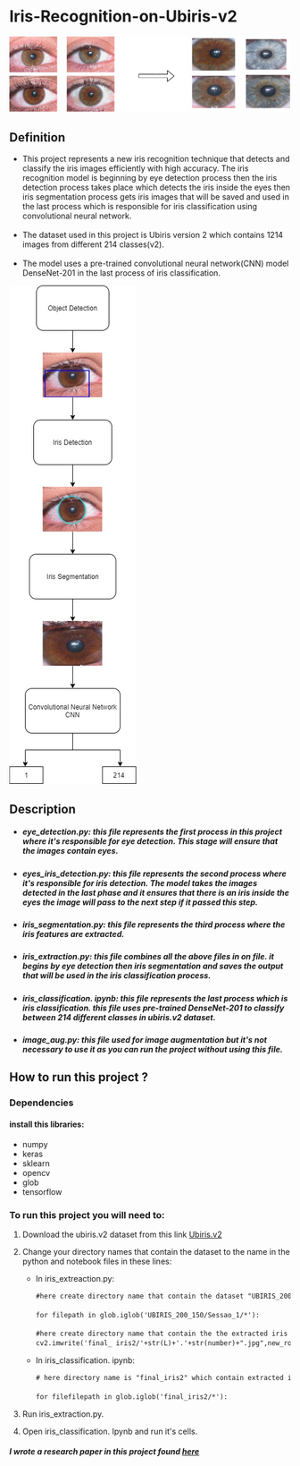 # Iris-Recognition-on-Ubiris-v2
![](image2.jpg)

## Definition

- This project represents a new iris recognition technique that detects and classify the iris images efficiently with high accuracy. The iris recognition model is beginning by eye detection process then the iris detection process takes place which detects the iris inside the eyes then iris segmentation process gets iris images that will be saved and used in the last process which is responsible for iris classification using convolutional neural network.<br/><br/>
- The dataset used in this project is Ubiris version 2 which contains 1214 images from different 214 classes(v2).<br/> <br/>
- The model uses a pre-trained convolutional neural network(CNN) model DenseNet-201 in the last process of iris classification.

![](image.jpg)
## Description

- ##### eye_detection.py: this file represents the first process in this project where it's responsible for eye detection. This stage will ensure that the images contain eyes.

- ##### eyes_iris_detection.py: this file represents the second process where it's responsible for iris detection. The model takes the images detected in the last phase and it ensures that there is an iris inside the eyes the image will pass to the next step if it passed this step.

- ##### iris_segmentation.py: this file represents the third process where the iris features are extracted.

- ##### iris_extraction.py: this file combines all the above files in on file. it begins by eye detection then iris segmentation and saves the output that will be used in the iris classification process.

- ##### iris_classification. ipynb: this file represents the last process which is iris classification. this file uses pre-trained DenseNet-201 to classify between 214 different classes in ubiris.v2 dataset.

-  ##### image_aug.py: this file used for image augmentation but it's not necessary to use it as you can run the project without using this file.

##  How to run this project ?

### Dependencies

#### install this libraries:
- numpy
- keras
- sklearn
- opencv
- glob
- tensorflow

### To run this project you will need to:
1. Download the ubiris.v2 dataset from this link [Ubiris.v2](http://iris.di.ubi.pt/ubiris2.html)

2. Change your directory names that contain the dataset to the name in the python and notebook files in these  lines:<br/>
    - In iris_extreaction.py:
 
         ```html
        #here create directory name that contain the dataset "UBIRIS_200_150/Sessao_1/"
        
        for filepath in glob.iglob('UBIRIS_200_150/Sessao_1/*'):

        #here create directory name that contain the the extracted iris feautres "final_iris2/"
        cv2.imwrite('final_ iris2/'+str(L)+'.'+str(number)+".jpg",new_roi)

        ```
    - In iris_classification. ipynb:

         ```html
        # here directory name is "final_iris2" which contain extracted iris features
        
        for filefilepath in glob.iglob('final_iris2/*'):

        ```
3. Run iris_extraction.py.

4. Open iris_classification. Ipynb and run it's cells.


##### I wrote a research paper in this project found [here](https://www.isroset.org/pdf_paper_view.php?paper_id=1775&4-IJSRMS-03115.pdf)

